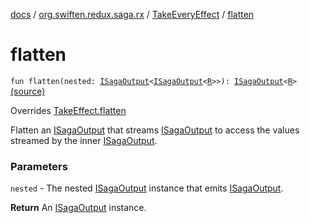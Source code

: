[docs](../../index.md) / [org.swiften.redux.saga.rx](../index.md) / [TakeEveryEffect](index.md) / [flatten](./flatten.md)

# flatten

`fun flatten(nested: `[`ISagaOutput`](../../org.swiften.redux.saga.common/-i-saga-output/index.md)`<`[`ISagaOutput`](../../org.swiften.redux.saga.common/-i-saga-output/index.md)`<`[`R`](index.md#R)`>>): `[`ISagaOutput`](../../org.swiften.redux.saga.common/-i-saga-output/index.md)`<`[`R`](index.md#R)`>` [(source)](https://github.com/protoman92/KotlinRedux/tree/master/common/common-rx-saga/src/main/kotlin/org/swiften/redux/saga/rx/TakeEveryEffect.kt#L29)

Overrides [TakeEffect.flatten](../../org.swiften.redux.saga.common/-take-effect/flatten.md)

Flatten an [ISagaOutput](../../org.swiften.redux.saga.common/-i-saga-output/index.md) that streams [ISagaOutput](../../org.swiften.redux.saga.common/-i-saga-output/index.md) to access the values streamed by
the inner [ISagaOutput](../../org.swiften.redux.saga.common/-i-saga-output/index.md).

### Parameters

`nested` - The nested [ISagaOutput](../../org.swiften.redux.saga.common/-i-saga-output/index.md) instance that emits [ISagaOutput](../../org.swiften.redux.saga.common/-i-saga-output/index.md).

**Return**
An [ISagaOutput](../../org.swiften.redux.saga.common/-i-saga-output/index.md) instance.

